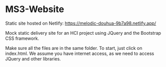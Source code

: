 # MS3-Website

Static site hosted on Netlify: https://melodic-douhua-9b7a98.netlify.app/

Mock static delivery site for an HCI project using JQuery and the Bootstrap CSS framework.

Make sure all the files are in the same folder. To start, just click on index.html. We assume you have internet access, as we need to access JQuery and other libraries.
